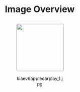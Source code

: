 <h1 style ="text-align: center;"> Image Overview </h1>
<div style="display: flex;
flex-wrap: wrap;
gap: 10px;
justify-content: center;
padding: 10px;" >
<div style="flex: 1 1 calc(33.333% - 20px); /* Three images per row on large screens */
        max-width: 150px;
        text-align: center;" >
<img src="https://media.evkx.net/multimedia/technology/infotainment/smartphoneintegration/kiaev6applecarplay_1_xst.jpg" style="width: 150px;
height: auto;
border: 1px solid #ddd;
border-radius: 5px;
  ">
<p>kiaev6applecarplay_1.jpg</p>
</div>
</div>
